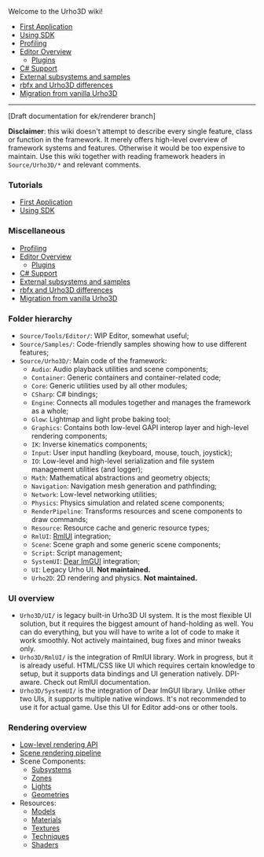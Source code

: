 Welcome to the Urho3D wiki!

* [First Application](first-application)
* [Using SDK](Using-SDK)
* [Profiling](Profiling)
* [Editor Overview](Editor)
  * [Plugins](Plugins)
* [C# Support](C%23-support)
* [External subsystems and samples](External-subsystems-and-samples)
* [rbfx and Urho3D differences](rbfx-and-Urho3D-differences)
* [Migration from vanilla Urho3D](Migration-from-vanilla-Urho3D)

---

[Draft documentation for ek/renderer branch]

**Disclaimer**: this wiki doesn't attempt to describe every single feature, class or function in the framework.
It merely offers high-level overview of framework systems and features.
Otherwise it would be too expensive to maintain.
Use this wiki together with reading framework headers in `Source/Urho3D/*` and relevant comments.

### Tutorials

* [First Application](first-application)
* [Using SDK](Using-SDK)

### Miscellaneous

* [Profiling](Profiling)
* [Editor Overview](Editor)
  * [Plugins](Plugins)
* [C# Support](C%23-support)
* [External subsystems and samples](External-subsystems-and-samples)
* [rbfx and Urho3D differences](rbfx-and-Urho3D-differences)
* [Migration from vanilla Urho3D](Migration-from-vanilla-Urho3D)

### Folder hierarchy

* `Source/Tools/Editor/`: WIP Editor, somewhat useful;
* `Source/Samples/`: Code-friendly samples showing how to use different features;
* `Source/Urho3D/`: Main code of the framework:
  * `Audio`: Audio playback utilities and scene components;
  * `Container`: Generic containers and container-related code;
  * `Core`: Generic utilities used by all other modules;
  * `CSharp`: C# bindings;
  * `Engine`: Connects all modules together and manages the framework as a whole;
  * `Glow`: Lightmap and light probe baking tool;
  * `Graphics`: Contains both low-level GAPI interop layer and high-level rendering components;
  * `IK`: Inverse kinematics components;
  * `Input`: User input handling (keyboard, mouse, touch, joystick);
  * `IO`: Low-level and high-level serialization and file system management utilities (and logger);
  * `Math`: Mathematical abstractions and geometry objects;
  * `Navigation`: Navigation mesh generation and pathfinding;
  * `Network`: Low-level networking utilities;
  * `Physics`: Physics simulation and related scene components;
  * `RenderPipeline`: Transforms resources and scene components to draw commands;
  * `Resource`: Resource cache and generic resource types;
  * `RmlUI`: [RmlUI](https://github.com/mikke89/RmlUi) integration;
  * `Scene`: Scene graph and some generic scene components;
  * `Script`: Script management;
  * `SystemUI`: [Dear ImGUI](https://github.com/ocornut/imgui) integration;
  * `UI`: Legacy Urho UI. **Not maintained.**
  * `Urho2D`: 2D rendering and physics. **Not maintained.**

### UI overview

* `Urho3D/UI/` is legacy built-in Urho3D UI system. It is the most flexible UI solution, but it requires the biggest amount of hand-holding as well. You can do everything, but you will have to write a lot of code to make it work smoothly. Not actively maintained, bug fixes and minor tweaks only.
* `Urho3D/RmlUI/` is the integration of RmlUI library. Work in progress, but it is already useful. HTML/CSS like UI which requires certain knowledge to setup, but it supports data bindings and UI generation natively. DPI-aware. Check out RmlUI documentation.
* `Urho3D/SystemUI/` is the integration of Dear ImGUI library. Unlike other two UIs, it supports multiple native windows. It's not recommended to use it for actual game. Use this UI for Editor add-ons or other tools.

### Rendering overview

* [Low-level rendering API](Low-level-Rendering-API)
* [Scene rendering pipeline](Scene-Rendering-Pipeline)
* Scene Components:
  * [Subsystems](Scene-Rendering-Subsystems)
  * [Zones](Rendering-Zones)
  * [Lights](Rendering-Lights)
  * [Geometries](Rendering-Geometries)
* Resources:
  * [Models](Model-Resources)
  * [Materials](Material-Resources)
  * [Textures](Texture-Resources)
  * [Techniques](Rendering-Techniques)
  * [Shaders](Rendering-Shaders)
